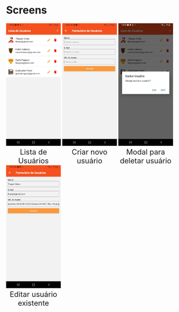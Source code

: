 # Screens

<div class="box">
    <img src="images\lista.jpeg"/>
    <span> Lista de Usuários </span>
</div>
<div class="box">
    <img src="images\form_criar.jpeg"/>
    <span> Criar novo usuário </span>
</div>
<div class="box">
    <img src="images\popup_deletar.jpeg"/>
    <span> Modal para deletar usuário </span>
</div>
<div class="box">
    <img src="images\form_editar.jpeg"/>
    <span> Editar usuário existente </span>
</div>
<style>
div.box {
	width: 150px;
	display: inline-block;
    padding-horizontal: 20px;
    font-size: 20px;
    text-align: center;
}
</style>